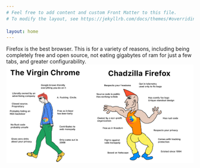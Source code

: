 ```yaml
---
# Feel free to add content and custom Front Matter to this file.
# To modify the layout, see https://jekyllrb.com/docs/themes/#overriding-theme-defaults

layout: home
---
```

Firefox is the best browser.  This is for a variety of reasons, including being completely free and open source, not eating gigabytes of ram for just a few tabs, and greater configurability.
![chad firefox](chadfirefox.png)
